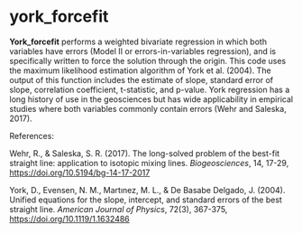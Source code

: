 # york_forcefit
**York_forcefit** performs a weighted bivariate regression in which both variables have errors (Model II or errors-in-variables regression), and is specifically written to force the solution through the origin.  This code uses the maximum likelihood estimation algorithm of York et al. (2004).  The output of this function includes the estimate of slope, standard error of slope, correlation coefficient, t-statistic, and p-value.  York regression has a long history of use in the geosciences but has wide applicability in empirical studies where both variables commonly contain errors (Wehr and Saleska, 2017). 
 
References:

Wehr, R., & Saleska, S. R. (2017). The long-solved problem of the best-fit straight line: application to isotopic mixing lines. *Biogeosciences*, 14, 17-29, https://doi.org/10.5194/bg-14-17-2017

York, D., Evensen, N. M., Martınez, M. L., & De Basabe Delgado, J. (2004). Unified equations for the slope, intercept, and standard errors of the best straight line. *American Journal of Physics*, 72(3), 367-375, https://doi.org/10.1119/1.1632486

